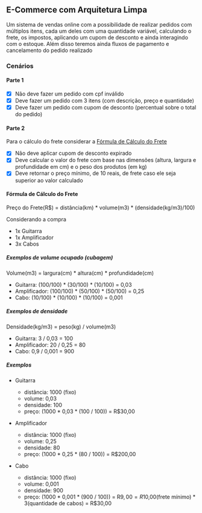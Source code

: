 ## E-Commerce com Arquitetura Limpa

Um sistema de vendas online com a possibilidade de realizar pedidos com múltiplos itens, cada um deles com uma quantidade variável, calculando o frete, os impostos, aplicando um cupom de desconto e ainda interagindo com o estoque. Além disso teremos ainda fluxos de pagamento e cancelamento do pedido realizado

### Cenários

#### Parte 1

- [x] Não deve fazer um pedido com cpf inválido
- [x] Deve fazer um pedido com 3 itens (com descrição, preço e quantidade)
- [x] Deve fazer um pedido com cupom de desconto (percentual sobre o total do pedido)

#### Parte 2

Para o cálculo do frete considerar a [Fórmula de Cálculo do Frete](fórmula-de-cálculo-do-frete)

- [x] Não deve aplicar cupom de desconto expirado
- [x] Deve calcular o valor do frete com base nas dimensões (altura, largura e profundidade em cm) e o peso dos produtos (em kg)
- [x] Deve retornar o preço mínimo, de 10 reais, de frete caso ele seja superior ao valor calculado

#### Fórmula de Cálculo do Frete

Preço do Frete(R$) = distância(km) \* volume(m3) \* (densidade(kg/m3)/100)

Considerando a compra

- 1x Guitarra
- 1x Amplificador
- 3x Cabos

##### Exemplos de volume ocupado (cubagem)

Volume(m3) = largura(cm) \* altura(cm) \* profundidade(cm)

- Guitarra: (100/100) \* (30/100) \* (10/100) = 0,03
- Amplificador: (100/100) \* (50/100) \* (50/100) = 0,25
- Cabo: (10/100) \* (10/100) \* (10/100) = 0,001

##### Exemplos de densidade

Densidade(kg/m3) = peso(kg) / volume(m3)

- Guitarra: 3 / 0,03 = 100
- Amplificador: 20 / 0,25 = 80
- Cabo: 0,9 / 0,001 = 900

##### Exemplos

- Guitarra

  - distância: 1000 (fixo)
  - volume: 0,03
  - densidade: 100
  - preço: (1000 \* 0,03 \* (100 / 100)) = R$30,00

- Amplificador

  - distância: 1000 (fixo)
  - volume: 0,25
  - densidade: 80
  - preço: (1000 \* 0,25 \* (80 / 100)) = R$200,00

- Cabo

  - distância: 1000 (fixo)
  - volume: 0,001
  - densidade: 900
  - preço: (1000 \* 0,001 \* (900 / 100)) = R$9,00 = R$10,00(frete mínimo) \* 3(quantidade de cabos) = R$30,00
